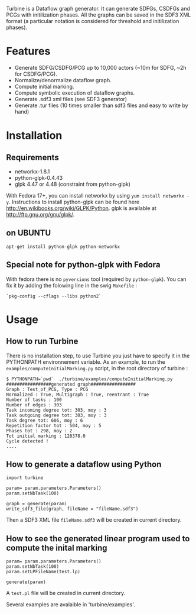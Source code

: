 
Turbine is a Dataflow graph generator. 
It can generate SDFGs, CSDFGs and PCGs with initilization phases. All the graphs can be saved in the SDF3 XML format (a particular notation is considered for threshold and initilization phases).

Features
=======

 * Generate SDFG/CSDFG/PCG up to 10,000 actors (~10m for SDFG, ~2h for CSDFG/PCG).
 * Normalize/denormalize dataflow graph.
 * Compute initial marking.
 * Compute symbolic execution of dataflow graphs.
 * Generate .sdf3 xml files (see SDF3 generator)
 * Generate .tur files (10 times smaller than sdf3 files and easy to write by hand)

Installation
=======

Requirements
-------

 * networkx-1.8.1
 * python-glpk-0.4.43
 * glpk 4.47 or 4.48 (constraint from python-glpk)

With Fedora 17+, you can install networkx by using `yum install networkx -y`.
Instructions to install python-glpk can be found here http://en.wikibooks.org/wiki/GLPK/Python.
glpk is available at http://ftp.gnu.org/gnu/glpk/.

on UBUNTU
-------
```
apt-get install python-glpk python-networkx 
```
Special note for python-glpk with Fedora
-------

With fedora there is no `pyversions` tool (required by `python-glpk`). You can fix it by adding the folowing line in the swig `Makefile` :

```
`pkg-config --cflags --libs python2`
```


Usage
=======


How to run Turbine
-------

There is no installation step, to use Turbine you just have to specify it in the PYTHONPATH environnement variable.
As an example, to run the `examples/computeInitialMarking.py` script, in the root directory of turbine :
```
$ PYTHONPATH=`pwd`  ./turbine/examples/computeInitialMarking.py
#################generated graph#################
Graph : Test_of_PCG, Type : PCG
Normalized : True, Multigraph : True, reentrant : True
Number of tasks : 100
Number of edges : 303
Task incoming degree tot: 303, moy : 3
Task outgoing degree tot: 303, moy : 3
Task degree tot: 606, moy : 6
Repetition factor tot : 504, moy : 5
Phases tot : 298, moy : 2
Tot initial marking : 128378.0
Cycle detected !
....
```


How to generate a dataflow using Python
-------

```
import turbine

param= param.parameters.Parameters()
param.setNbTask(100)

graph = generate(param)
write_sdf3_file(graph, fileName = "fileName.sdf3")

```

Then a SDF3 XML file `fileName.sdf3` will be created in current directory.

How to see the generated linear program used to compute the inital marking
--------

```
param= param.parameters.Parameters()
param.setNbTask(100)
param.setLPFileName(test.lp)

generate(param)
```

A `test.pl` file will be created in current directory.

Several examples are avalaible in 'turbine/examples'.

